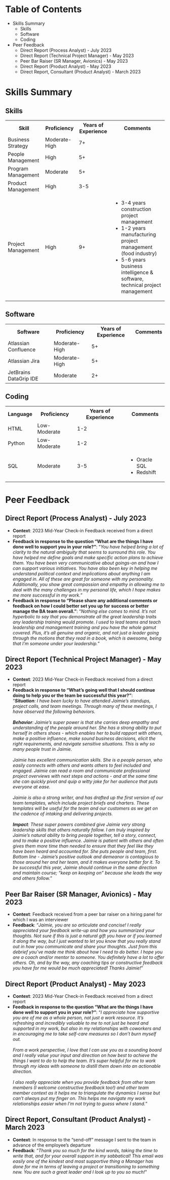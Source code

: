 # Table of Contents
* Skills Summary
  * Skills
  * Software
  * Coding
* Peer Feedback
  * Direct Report (Process Analyst) - July 2023
  * Direct Report (Technical Project Manager) - May 2023
  * Peer Bar Raiser (SR Manager, Avionics) - May 2023
  * Direct Report (Product Analyst) - May 2023
  * Direct Report, Consultant (Product Analyst) - March 2023

# Skills Summary
## Skills

<table>
  <tr>
    <th>Skill</th>
    <th>Proficiency</th>
    <th>Years of Experience</th>
    <th>Comments</th>
  </tr>
  <tr>
    <td>Business Strategy</td>
    <td>Moderate-High</td>
    <td>7+</td>
    <td></td>
  </tr>
  <tr>
    <td>People Management</td>
    <td>High</td>
    <td>5+</td>
    <td></td>
  </tr>
  <tr>
    <td>Program Management</td>
    <td>Moderate</td>
    <td>5+</td>
    <td></td>
  <tr>
    <td>Product Management</td>
    <td>High</td>
    <td>3-5</td>
    <td></td>
  </tr>
  <tr>
    <td>Project Management</td>
    <td>High</td>
    <td>9+</td>
    <td>
      <ul>
        <li>3-4 years construction project management</li>
        <li>1-2 years manufacturing project management (food industry)</li>
        <li>5-6 years business intelligence & software, technical project management</li>
      </ul>
    </td>
  </tr>
</table>

## Software

<table>
  <tr>
    <th>Software</th>
    <th>Proficiency</th>
    <th>Years of Experience</th>
    <th>Comments</th>
  </tr>
  <tr>
    <td>Atlassian Confluence</td>
    <td>Moderate-High</td>
    <td>5+</td>
    <td></td>
  </tr>
  <tr>
    <td>Atlassian Jira</td>
    <td>Moderate-High</td>
    <td>5+</td>
    <td></td>
  </tr>
  <tr>
    <td>JetBrains DataGrip IDE</td>
    <td>Moderate</td>
    <td>2+</td>
    <td></td>
  </tr>
</table>

## Coding

<table>
  <tr>
    <th>Language</th>
    <th>Proficiency</th>
    <th>Years of Experience</th>
    <th>Comments</th>
  <tr>
    <td>HTML</td>
    <td>Low-Moderate</td>
    <td>1-2</td>
    <td></td>
  </tr>
  <tr>
    <td>Python</td>
    <td>Low-Moderate</td>
    <td>1-2</td>
    <td></td>
  </tr>
  <tr>
    <td>SQL</td>
    <td>Moderate</td>
    <td>3-5</td>
    <td>
      <ul>
        <li>Oracle SQL</li>
        <li>Redshift</li>
      </ul>
    </td>
  </tr>
</table>

# Peer Feedback
## Direct Report (Process Analyst) - July 2023
* **Context**: 2023 Mid-Year Check-in Feedback received from a direct report
* **Feedback in response to the question “What are the things I have done well to support you in your role?”**: “*You have helped bring a lot of clarity to the natural ambiguity that seems to surround this role. You have helped me define goals and make specific action plans to achieve them. You have been very communicative about goings-on and how I can support various initiatives. You have also been key in helping me understand political context and implications about anything I am engaged in. All of these are great for someone with my personality. Additionally, you show great compassion and empathy in allowing me to deal with the many challenges in my personal life, which I hope makes me more successful in my work.*”
* **Feedback in response to “Please share any additional comments or feedback on how I could better set you up for success or better manage the BA team overall.”**: “*Nothing else comes to mind. It’s not hyperbolic to say that you demonstrate all the great leadership traits any leadership training would promote. I used to lead teams and teach leadership and management training and you have the whole gamut covered. Plus, it’s all genuine and organic, and not just a leader going through the motions that they read in a book, which is awesome, being that I’m someone under your leadership.*”

## Direct Report (Technical Project Manager) - May 2023
* **Context**: 2023 Mid-Year Check-in Feedback received from a direct report
* **Feedback in response to “What’s going well that I should continue doing to help you or the team be successful this year?”**:<br>“***Situation**: I have been lucky to have attended Jaimie’s standups, project calls, and team meetings. Through many of these meetings, I have observed the following behaviors.<br><br>**Behavior**: Jaimie’s super power is that she carries deep empathy and understanding of the people around her. She has a strong ability to put herself in others shoes - which enables her to build rapport with others, make a positive influence, make sound business decisions, elicit the right requirements, and navigate sensitive situations. This is why so many people trust in Jaimie.<br><br>Jaimie has excellent communication skills. She is a people person, who easily connects with others and wants others to feel included and engaged. Jaimie can read a room and communicate professional project overviews with next steps and actions - and at the same time she can quickly pivot and quip a witty joke for her audience that puts everyone at ease.<br><br>Jaimie is also a strong writer, and has drafted up the first version of our team templates, which include project briefs and charters. These templates will be useful for the team and our customers as we get on the cadence of intaking and delivering projects.<br><br>**Impact**: These super powers combined give Jaimie very strong leadership skills that others naturally follow. I am truly inspired by Jaimie’s natural ability to bring people together, tell a story, connect, and to make a positive influence. Jaimie is patient with others and often gives them more time than needed to ensure that they feel like they have been heard and accounted for. She puts people and team, first. Bottom line - Jaimie’s positive outlook and demeanor is contagious to those around her and her team, and it makes everyone better for it. To be successful this year, Jaimie should continue in the same direction and maintain course; “keep on keeping on” because she leads the way and others follow.*”

## Peer Bar Raiser (SR Manager, Avionics) - May 2023
* **Context**: Feedback received from a peer bar raiser on a hiring panel for which I was an interviewer
* **Feedback**: “*Jaimie, you are so articulate and concise! I really appreciated your feedback write-up and how you summarized your thoughts. Not sure if this is just a natural gift you have or if you learned it along the way, but I just wanted to let you know that you really stand out in how you communicate and share your thoughts. Just from this debrief you’ve made me think about how I need to do better. I hope you are a coach and/or mentor to someone. You definitely have a lot to offer others. Oh, and by the way, any coaching tips or constructive feedback you have for me would be much appreciated! Thanks Jaimie!*”

## Direct Report (Product Analyst) - May 2023
* **Context**: 2023 Mid-Year Check-in Feedback received from a direct report
* **Feedback in response to the question “What are the things I have done well to support you in your role?”**: “*I appreciate how supportive you are of me as a whole person, not just a work resource. It’s refreshing and incredibly valuable to me to not just be heard and supported in my work, but also in my relationships with coworkers and in encouraging me to take self-care measures so I don’t burn myself out.<br><br>From a work perspective, I love that I can use you as a sounding board and I really value your input and direction on how best to achieve the things I want to do to help the team. It’s super helpful for me to work through my ideas with someone to distill them down into an actionable direction.<br><br>I also really appreciate when you provide feedback from other team members (I welcome constructive feedback too!) and other team member context as it helps me to triangulate the dynamics I sense but can’t always put my finger on. This helps me navigate my work relationships easier when I’m not trying to guess where I stand.*”

## Direct Report, Consultant (Product Analyst) - March 2023
* **Context**: In response to the “send-off” message I sent to the team in advance of the employee’s departure
* **Feedback**: “*Thank you so much for the kind words, taking the time to write that, and for your overall support in my sabbatical! This email was easily one of the kindest and most supportive thing a Manager has done for me in terms of leaving a project or transitioning to something new. You are such a great leader and I look up to you so much!*”
